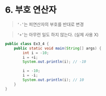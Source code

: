# 6. 부호 연산자

> `‘-’`는 피연산자의 부호를 반대로 변경
> 

> `‘+’`는 아무런 일도 하지 않는다. (실제 사용 X)
> 

```java
public class Ex3_4 {
	public static void main(String[] args) {
		int i = -10;
		i = +i;
		System.out.println(i); // -10
		
		i = -10;
		i = -i;
		System.out.println(i); // 10
	}
}
```